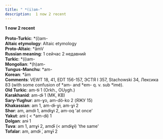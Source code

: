 ```yaml
---
title: " *(i)am-"
description:  1 now 2 recent
---
```

<strong> 1 now 2 recent</strong><br><br>
<strong>Proto-Turkic</strong>:  *(i)am-<br>
<strong>Altaic etymology</strong>:  Altaic etymology<br>
<strong> Proto-Altaic</strong>:  *ămV<br>
<strong>Russian meaning</strong>:  1 сейчас 2 недавний<br>
<strong>Turkic</strong>:  *(i)am-<br>
<strong>Mongolian</strong>:  *(h)am-<br>
<strong>Tungus-Manchu</strong>:  *am-<br>
<strong>Korean</strong>:  *ām<br>
<strong>Comments</strong>:  VEWT 18, 41, EDT 156-157, ЭСТЯ I 357, Stachowski 34, Лексика 83 (with some confusion of *am- and *em- q. v. sub *ìmé).<br>
<strong>Old Turkic</strong>:  am-tɨ 1 (Orkh., OUygh.)<br>
<strong>Karakhanid</strong>:  am-dɨ 1 (MK, KB)<br>
<strong>Sary-Yughur</strong>:  am-ɣo, am-dö-ko 2 (ЯЖУ 15)<br>
<strong>Khakassian</strong>:  am 1, am-dɨ-ɣɨ, am-ɣɨ 2<br>
<strong>Shor</strong>:  am, amdɨ 1, amdɨɣɨ 2, am-oq 'at once'<br>
<strong>Yakut</strong>:  anɨ ( < *am-dɨ) 1<br>
<strong>Dolgan</strong>:  anɨ 1<br>
<strong>Tuva</strong>:  am 1, amɣɨ 2, amdɨ̄ (< amdɨɣɨ) 'the same'<br>
<strong>Tofalar</strong>:  am, amdɨ ́, amɣɨ̄ 2<br>


